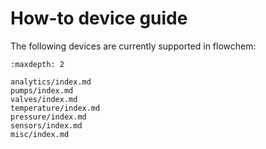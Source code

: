 # How-to device guide

The following devices are currently supported in flowchem:

```{toctree}
:maxdepth: 2

analytics/index.md
pumps/index.md
valves/index.md
temperature/index.md
pressure/index.md
sensors/index.md
misc/index.md

```
